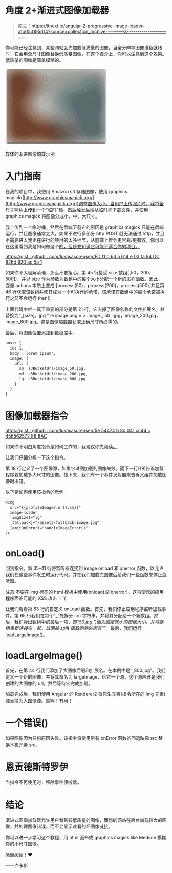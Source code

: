 # 角度 2+渐进式图像加载器

> 原文：<https://itnext.io/angular-2-progressive-image-loader-a1b053195d14?source=collection_archive---------3----------------------->

你可能已经注意到，某些网站会先加载低质量的图像，当全分辨率图像准备就绪时，它会用全尺寸图像替换低质量图像。在这个媒介上，你可以注意到这个效果。低质量的图像是简单模糊的。

![](img/181fbb5a50e594f1903867fd89615637.png)

媒体的渐进图像加载示例

# 入门指南

在我的项目中，我使用 Amazon s3 存储图像，使用 graphics magick([http://www.graphicsmagick.org/](http://www.graphicsmagick.org/))调整图像大小。当用户上传照片时，我将全尺寸照片上传到一个“临时”桶，然后触发后端从临时桶下载文件，并使用 graphics magick 将图像分成小、中、大尺寸。

我上传到一个临时桶，然后在后端下载它的原因是 graphics magick 只能在后端运行，并且图像通常太大，如果不进行多部分 http POST 就无法通过 http，并且不需要进入我正在进行的项目的太多细节，从前端上传会更容易/更有效。你可以在这里看到我是如何做这个[的，但是要知道它可能不适合你的项目。](https://gist.github.com/lukasasorensen/fdf1b63a614e03fa94dc826d920ad5a1)

[https://gist . github . com/lukasasorensen/FD f1 b 63 a 614 e 03 fa 94 DC 826d 920 ad 5a 1](https://gist.github.com/lukasasorensen/fdf1b63a614e03fa94dc826d920ad5a1)

如果你不太理解承诺，那么不要担心。第 45 行接受 size 数组([50，200，500])，并以 size 作为参数为数组中的每个大小分配一个新的进程函数。因此，变量 actions 本质上变成:[process(50)，process(200)，process(500)]并且第 46 行获取该数组并使其成为一个可执行的承诺，该承诺在数组中的每个承诺被执行之前不会运行 then()。

上面代码中唯一真正重要的部分是第 21 行，它去掉了图像名称的文件扩展名，并替换为“_[size]。jpg " ie image.png = > image _ 50 . jpg，image_200.jpg，image_800.jpg。这是图像加载器获取正确尺寸所必需的。

最后，将图像位置添加到数据库中。

```
post: {
  id: 1,
  body: 'lorem ipsum',
  image: {
    url: {
      sm: s3BucketUrl/image_50.jpg,
      md: s3BucketUrl/image_200.jpg,
      lg: s3BucketUrl/image_800.jpg
    }
  }
}
```

# 图像加载器指令

[https://gist . github . com/lukasasorensen/5e 54474 b 8d 041 cc44 c 456562572 E6 BAC](https://gist.github.com/lukasasorensen/5e54474b8d041cc44c456562572e6bac)

如果你不明白角度指令是如何工作的，我建议你先阅读[。](https://angular.io/guide/attribute-directives)

让我们仔细分析一下这个指令。

第 18 行定义了一个图像源，如果它试图加载的图像失败。而下一行(19)告诉加载程序要加载多大尺寸的图像。接下来，我们有一个事件发射器来告诉父组件加载图像时出错。

以下是如何使用该指令的示例:

```
<img  
  src="{{profileImage?.url?.sm}}"   
  image-loader  
  [imgSize]="lg"  
  [fallback]="/assets/fallback-image.jpg"     
  (emitOnError)="handleImageError()" 
/>
```

# onLoad()

回到指令。第 35–41 行将监听器连接到 image onload 和 onerror 函数，以允许我们在这些事件发生时运行代码。并在我们加载完图像后给我们一些函数来停止监听器。

注意:不要在 img 标签的 html 模板中使用(onload)或(onerror)。这将使您的应用程序面临可能的 XSS 攻击！:'(

让我们看看第 63 行的自定义 onLoad 函数。首先，我们停止应用程序监听加载事件。第 65 行我们在每个“_”处拆分 src 字符串，并将其分配给一个新数组。然后，我们弹出数组中的最后一项，即“_50.jpg ”,因为这是较小的图像大小。并将数组重新连接在一起，放回被 split 函数删除的所有“_”。最后，我们运行 loadLargeImage()。

# loadLargeImage()

首先，在第 44 行我们添加了大图像后缀和扩展名。在本例中是“_800.jpg”。我们定义一个新的图像，并将其命名为 largeImage，给它一个源，这个源应该是我们创建的大图像的 url，然后等待它完成加载。

加载完成后，我们使用 Angular 的 Renderer2 将原生元素(指令所在的 img 元素)源替换为大图像源。瞧啊！有用！

# 一个错误()

如果图像因为任何原因失败。该指令将使用带有 onError 函数的回退映像 src 替换本机元素 src。

# 恩贡德斯特罗伊

当指令不再使用时，移除事件侦听器。

# 结论

渐进式图像加载器允许用户看到较低质量的图像，而您的网站在后台加载较大的图像，并处理图像错误，而不会显示难看的坏图像链接。

你可以进一步学习这个教程，用 html 画布或 graphics magick like Medium 模糊你的小尺寸图像。

感谢阅读！❤

——卢卡斯